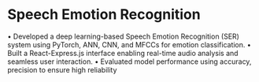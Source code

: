 # Speech Emotion Recognition


• Developed a deep learning-based Speech Emotion Recognition (SER) system using PyTorch, ANN, CNN,
and MFCCs for emotion classification.
• Built a React-Express.js interface enabling real-time audio analysis and seamless user interaction.
• Evaluated model performance using accuracy, precision to ensure high reliability
